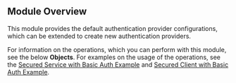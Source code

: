 ## Module Overview

This module provides the default authentication provider configurations, which can be extended to create new authentication providers.

For information on the operations, which you can perform with this module, see the below **Objects**. For examples on the usage of the operations, see the [Secured Service with Basic Auth Example](https://ballerina.io/1.2/learn/by-example/secured-service-with-basic-auth.html) and [Secured Client with Basic Auth Example](https://ballerina.io/1.2/learn/by-example/secured-client-with-basic-auth.html).
